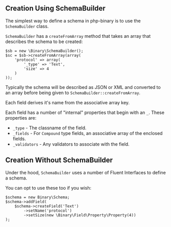 ## Creation Using SchemaBuilder

The simplest way to define a schema in php-binary is to use the `SchemaBuilder` class.

`SchemaBuilder` has a `createFromArray` method that takes an array that describes the schema to be created:

    $sb = new \Binary\SchemaBuilder();
    $sc = $sb->createFromArray(array(
        'protocol' => array(
            '_type' => 'Text',
            'size' => 4
        )
    ));

Typically the schema will be described as JSON or XML and converted to an array before being given to `SchemaBuilder::createFromArray`.

Each field derives it's name from the associative array key.

Each field has a number of "internal" properties that begin with an `_`. These properties are:

* `_type` - The classname of the field.
* `_fields` - For `Compound` type fields, an associative array of the enclosed fields.
* `_validators` - Any validators to associate with the field.

## Creation Without SchemaBuilder

Under the hood, `SchemaBuilder` uses a number of Fluent Interfaces to define a schema.

You can opt to use these too if you wish:

    $schema = new Binary\Schema;
    $schema->addField(
        $schema->createField('Text')
            ->setName('protocol')
            ->setSize(new \Binary\Field\Property\Property(4))
    );
